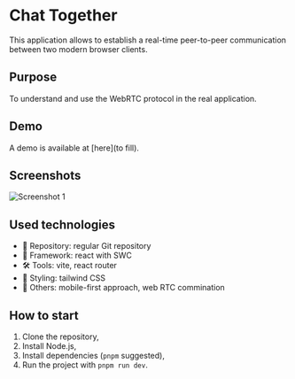 # Chat Together

This application allows to establish a real-time peer-to-peer communication between two modern browser clients.

## Purpose

To understand and use the WebRTC protocol in the real application.

## Demo

A demo is available at [here](to fill).

## Screenshots

![Screenshot 1](soon)

## Used technologies

- 🎁 Repository: regular Git repository
- 🧰 Framework: react with SWC
- 🛠️ Tools: vite, react router
- 🎨 Styling: tailwind CSS
- 💎 Others: mobile-first approach, web RTC commination

## How to start

1. Clone the repository,
2. Install Node.js,
3. Install dependencies (`pnpm` suggested),
4. Run the project with `pnpm run dev`.
